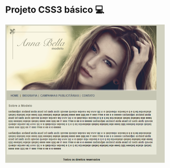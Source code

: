 # Projeto CSS3 básico :computer:


![Imagem do resultado no navegador](https://github.com/Guithublherme/WebFrontEnd/blob/main/projeto_CSS3_basico/2.png)
